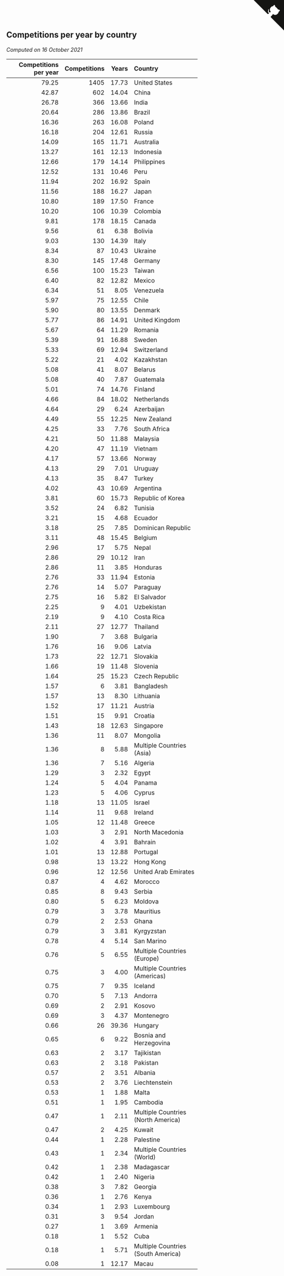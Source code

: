 ## Competitions per year by country

*Computed on 16 October 2021*

| Competitions per year | Competitions | Years | Country |
| ---: | ---: | ---: | :--- |
| 79.25 | 1405 | 17.73 | United States |
| 42.87 | 602 | 14.04 | China |
| 26.78 | 366 | 13.66 | India |
| 20.64 | 286 | 13.86 | Brazil |
| 16.36 | 263 | 16.08 | Poland |
| 16.18 | 204 | 12.61 | Russia |
| 14.09 | 165 | 11.71 | Australia |
| 13.27 | 161 | 12.13 | Indonesia |
| 12.66 | 179 | 14.14 | Philippines |
| 12.52 | 131 | 10.46 | Peru |
| 11.94 | 202 | 16.92 | Spain |
| 11.56 | 188 | 16.27 | Japan |
| 10.80 | 189 | 17.50 | France |
| 10.20 | 106 | 10.39 | Colombia |
| 9.81 | 178 | 18.15 | Canada |
| 9.56 | 61 | 6.38 | Bolivia |
| 9.03 | 130 | 14.39 | Italy |
| 8.34 | 87 | 10.43 | Ukraine |
| 8.30 | 145 | 17.48 | Germany |
| 6.56 | 100 | 15.23 | Taiwan |
| 6.40 | 82 | 12.82 | Mexico |
| 6.34 | 51 | 8.05 | Venezuela |
| 5.97 | 75 | 12.55 | Chile |
| 5.90 | 80 | 13.55 | Denmark |
| 5.77 | 86 | 14.91 | United Kingdom |
| 5.67 | 64 | 11.29 | Romania |
| 5.39 | 91 | 16.88 | Sweden |
| 5.33 | 69 | 12.94 | Switzerland |
| 5.22 | 21 | 4.02 | Kazakhstan |
| 5.08 | 41 | 8.07 | Belarus |
| 5.08 | 40 | 7.87 | Guatemala |
| 5.01 | 74 | 14.76 | Finland |
| 4.66 | 84 | 18.02 | Netherlands |
| 4.64 | 29 | 6.24 | Azerbaijan |
| 4.49 | 55 | 12.25 | New Zealand |
| 4.25 | 33 | 7.76 | South Africa |
| 4.21 | 50 | 11.88 | Malaysia |
| 4.20 | 47 | 11.19 | Vietnam |
| 4.17 | 57 | 13.66 | Norway |
| 4.13 | 29 | 7.01 | Uruguay |
| 4.13 | 35 | 8.47 | Turkey |
| 4.02 | 43 | 10.69 | Argentina |
| 3.81 | 60 | 15.73 | Republic of Korea |
| 3.52 | 24 | 6.82 | Tunisia |
| 3.21 | 15 | 4.68 | Ecuador |
| 3.18 | 25 | 7.85 | Dominican Republic |
| 3.11 | 48 | 15.45 | Belgium |
| 2.96 | 17 | 5.75 | Nepal |
| 2.86 | 29 | 10.12 | Iran |
| 2.86 | 11 | 3.85 | Honduras |
| 2.76 | 33 | 11.94 | Estonia |
| 2.76 | 14 | 5.07 | Paraguay |
| 2.75 | 16 | 5.82 | El Salvador |
| 2.25 | 9 | 4.01 | Uzbekistan |
| 2.19 | 9 | 4.10 | Costa Rica |
| 2.11 | 27 | 12.77 | Thailand |
| 1.90 | 7 | 3.68 | Bulgaria |
| 1.76 | 16 | 9.06 | Latvia |
| 1.73 | 22 | 12.71 | Slovakia |
| 1.66 | 19 | 11.48 | Slovenia |
| 1.64 | 25 | 15.23 | Czech Republic |
| 1.57 | 6 | 3.81 | Bangladesh |
| 1.57 | 13 | 8.30 | Lithuania |
| 1.52 | 17 | 11.21 | Austria |
| 1.51 | 15 | 9.91 | Croatia |
| 1.43 | 18 | 12.63 | Singapore |
| 1.36 | 11 | 8.07 | Mongolia |
| 1.36 | 8 | 5.88 | Multiple Countries (Asia) |
| 1.36 | 7 | 5.16 | Algeria |
| 1.29 | 3 | 2.32 | Egypt |
| 1.24 | 5 | 4.04 | Panama |
| 1.23 | 5 | 4.06 | Cyprus |
| 1.18 | 13 | 11.05 | Israel |
| 1.14 | 11 | 9.68 | Ireland |
| 1.05 | 12 | 11.48 | Greece |
| 1.03 | 3 | 2.91 | North Macedonia |
| 1.02 | 4 | 3.91 | Bahrain |
| 1.01 | 13 | 12.88 | Portugal |
| 0.98 | 13 | 13.22 | Hong Kong |
| 0.96 | 12 | 12.56 | United Arab Emirates |
| 0.87 | 4 | 4.62 | Morocco |
| 0.85 | 8 | 9.43 | Serbia |
| 0.80 | 5 | 6.23 | Moldova |
| 0.79 | 3 | 3.78 | Mauritius |
| 0.79 | 2 | 2.53 | Ghana |
| 0.79 | 3 | 3.81 | Kyrgyzstan |
| 0.78 | 4 | 5.14 | San Marino |
| 0.76 | 5 | 6.55 | Multiple Countries (Europe) |
| 0.75 | 3 | 4.00 | Multiple Countries (Americas) |
| 0.75 | 7 | 9.35 | Iceland |
| 0.70 | 5 | 7.13 | Andorra |
| 0.69 | 2 | 2.91 | Kosovo |
| 0.69 | 3 | 4.37 | Montenegro |
| 0.66 | 26 | 39.36 | Hungary |
| 0.65 | 6 | 9.22 | Bosnia and Herzegovina |
| 0.63 | 2 | 3.17 | Tajikistan |
| 0.63 | 2 | 3.18 | Pakistan |
| 0.57 | 2 | 3.51 | Albania |
| 0.53 | 2 | 3.76 | Liechtenstein |
| 0.53 | 1 | 1.88 | Malta |
| 0.51 | 1 | 1.95 | Cambodia |
| 0.47 | 1 | 2.11 | Multiple Countries (North America) |
| 0.47 | 2 | 4.25 | Kuwait |
| 0.44 | 1 | 2.28 | Palestine |
| 0.43 | 1 | 2.34 | Multiple Countries (World) |
| 0.42 | 1 | 2.38 | Madagascar |
| 0.42 | 1 | 2.40 | Nigeria |
| 0.38 | 3 | 7.82 | Georgia |
| 0.36 | 1 | 2.76 | Kenya |
| 0.34 | 1 | 2.93 | Luxembourg |
| 0.31 | 3 | 9.54 | Jordan |
| 0.27 | 1 | 3.69 | Armenia |
| 0.18 | 1 | 5.52 | Cuba |
| 0.18 | 1 | 5.71 | Multiple Countries (South America) |
| 0.08 | 1 | 12.17 | Macau |


<a href="https://github.com/jonatanklosko/wca_statistics" class="github-corner" aria-label="View source on Github"><svg width="80" height="80" viewBox="0 0 250 250" style="fill:#151513; color:#fff; position: absolute; top: 0; border: 0; right: 0;" aria-hidden="true"><path d="M0,0 L115,115 L130,115 L142,142 L250,250 L250,0 Z"></path><path d="M128.3,109.0 C113.8,99.7 119.0,89.6 119.0,89.6 C122.0,82.7 120.5,78.6 120.5,78.6 C119.2,72.0 123.4,76.3 123.4,76.3 C127.3,80.9 125.5,87.3 125.5,87.3 C122.9,97.6 130.6,101.9 134.4,103.2" fill="currentColor" style="transform-origin: 130px 106px;" class="octo-arm"></path><path d="M115.0,115.0 C114.9,115.1 118.7,116.5 119.8,115.4 L133.7,101.6 C136.9,99.2 139.9,98.4 142.2,98.6 C133.8,88.0 127.5,74.4 143.8,58.0 C148.5,53.4 154.0,51.2 159.7,51.0 C160.3,49.4 163.2,43.6 171.4,40.1 C171.4,40.1 176.1,42.5 178.8,56.2 C183.1,58.6 187.2,61.8 190.9,65.4 C194.5,69.0 197.7,73.2 200.1,77.6 C213.8,80.2 216.3,84.9 216.3,84.9 C212.7,93.1 206.9,96.0 205.4,96.6 C205.1,102.4 203.0,107.8 198.3,112.5 C181.9,128.9 168.3,122.5 157.7,114.1 C157.9,116.9 156.7,120.9 152.7,124.9 L141.0,136.5 C139.8,137.7 141.6,141.9 141.8,141.8 Z" fill="currentColor" class="octo-body"></path></svg></a><style>.github-corner:hover .octo-arm{animation:octocat-wave 560ms ease-in-out}@keyframes octocat-wave{0%,100%{transform:rotate(0)}20%,60%{transform:rotate(-25deg)}40%,80%{transform:rotate(10deg)}}@media (max-width:500px){.github-corner:hover .octo-arm{animation:none}.github-corner .octo-arm{animation:octocat-wave 560ms ease-in-out}}</style>
